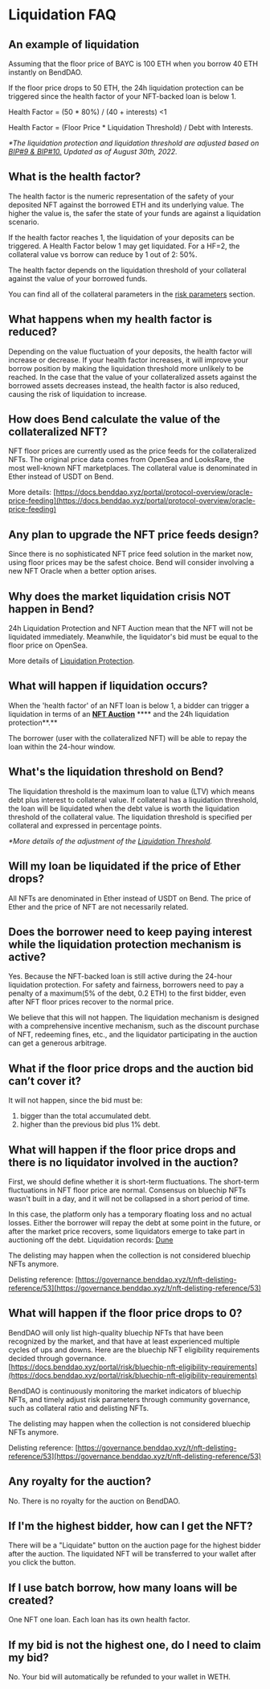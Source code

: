 # Liquidation FAQ

## An example of liquidation

Assuming that the floor price of BAYC is 100 ETH when you borrow 40 ETH instantly on BendDAO.

If the floor price drops to 50 ETH, the 24h liquidation protection can be triggered since the health factor of your NFT-backed loan is below 1.

Health Factor = (50 \* 80%) / (40 + interests) <1&#x20;

Health Factor = (Floor Price \* Liquidation Threshold) / Debt with Interests.

_\*The liquidation protection and liquidation threshold are adjusted based on_ [_BIP#9 & BIP#10._](../governance/benddao-improvement-proposals-bips.md) _Updated as of August 30th, 2022._

## What is the health factor?

The health factor is the numeric representation of the safety of your deposited NFT against the borrowed ETH and its underlying value. The higher the value is, the safer the state of your funds are against a liquidation scenario.

If the health factor reaches 1, the liquidation of your deposits can be triggered. A Health Factor below 1 may get liquidated. For a HF=2, the collateral value vs borrow can reduce by 1 out of 2: 50%.

The health factor depends on the liquidation threshold of your collateral against the value of your borrowed funds.

You can find all of the collateral parameters in the [risk parameters](../risk/nft-risk-parameters.md) section.

## What happens when my health factor is reduced?

Depending on the value fluctuation of your deposits, the health factor will increase or decrease. If your health factor increases, it will improve your borrow position by making the liquidation threshold more unlikely to be reached. In the case that the value of your collateralized assets against the borrowed assets decreases instead, the health factor is also reduced, causing the risk of liquidation to increase.

## **How does Bend calculate the value of the collateralized NFT?**

NFT floor prices are currently used as the price feeds for the collateralized NFTs. The original price data comes from OpenSea and LooksRare, the most well-known NFT marketplaces. The collateral value is denominated in Ether instead of USDT on Bend.&#x20;

More details: [https://docs.benddao.xyz/portal/protocol-overview/oracle-price-feeding](https://docs.benddao.xyz/portal/protocol-overview/oracle-price-feeding)

## **Any plan to upgrade the NFT price feeds design?**

Since there is no sophisticated NFT price feed solution in the market now, using floor prices may be the safest choice. Bend will consider involving a new NFT Oracle when a better option arises.

## **Why does the market liquidation crisis NOT happen in Bend?**

24h Liquidation Protection and NFT Auction mean that the NFT will not be liquidated immediately. Meanwhile, the liquidator's bid must be equal to the floor price on OpenSea.

More details of [Liquidation Protection](../highlights/48h-liquidation-protection.md).

## **What will happen if liquidation occurs?**

When the 'health factor' of an NFT loan is below 1, a bidder can trigger a liquidation in terms of an [**NFT Auction**](../lending-protocol/auction.md) **** and the 24h liquidation protection**.**&#x20;

The borrower (user with the collateralized NFT) will be able to repay the loan within the 24-hour window.

## **What's the liquidation threshold on Bend?**

The liquidation threshold is the maximum loan to value (LTV) which means debt plus interest to collateral value. If collateral has a liquidation threshold, the loan will be liquidated when the debt value is worth the liquidation threshold of the collateral value. The liquidation threshold is specified per collateral and expressed in percentage points.

_\*More details of the adjustment of the_ [_Liquidation Threshold_](../governance/benddao-improvement-proposals-bips.md)_._&#x20;

## **Will my loan be liquidated if the price of Ether drops?**

All NFTs are denominated in Ether instead of USDT on Bend. The price of Ether and the price of NFT are not necessarily related.

## **Does the borrower need to keep paying interest while the liquidation protection mechanism is active?**

Yes. Because the NFT-backed loan is still active during the 24-hour liquidation protection. For safety and fairness, borrowers need to pay a penalty of a maximum(5% of the debt, 0.2 ETH) to the first bidder, even after NFT floor prices recover to the normal price.

We believe that this will not happen. The liquidation mechanism is designed with a comprehensive incentive mechanism, such as the discount purchase of NFT, redeeming fines, etc., and the liquidator participating in the auction can get a generous arbitrage.

## What if the floor price drops and the auction bid can’t cover it?

It will not happen, since the bid must be:

1. bigger than the total accumulated debt.
2. higher than the previous bid plus 1% debt.

## What will happen if the floor price drops and there is no liquidator involved in the auction?

First, we should define whether it is short-term fluctuations. The short-term fluctuations in NFT floor price are normal. Consensus on bluechip NFTs wasn't built in a day, and it will not be collapsed in a short period of time.

In this case, the platform only has a temporary floating loss and no actual losses. Either the borrower will repay the debt at some point in the future, or after the market price recovers, some liquidators emerge to take part in auctioning off the debt. Liquidation records: [Dune](https://dune.com/cgq0123/Bend-DAO)

The delisting may happen when the collection is not considered bluechip NFTs anymore.

Delisting reference: [https://governance.benddao.xyz/t/nft-delisting-reference/53](https://governance.benddao.xyz/t/nft-delisting-reference/53)

## What will happen if the floor price drops to 0?

BendDAO will only list high-quality bluechip NFTs that have been recognized by the market, and that have at least experienced multiple cycles of ups and downs. Here are the bluechip NFT eligibility requirements decided through governance.  [https://docs.benddao.xyz/portal/risk/bluechip-nft-eligibility-requirements](https://docs.benddao.xyz/portal/risk/bluechip-nft-eligibility-requirements)

BendDAO is continuously monitoring the market indicators of bluechip NFTs, and timely adjust risk parameters through community governance, such as collateral ratio and delisting NFTs.

The delisting may happen when the collection is not considered bluechip NFTs anymore.

Delisting reference: [https://governance.benddao.xyz/t/nft-delisting-reference/53](https://governance.benddao.xyz/t/nft-delisting-reference/53)

## Any royalty for the auction?

No. There is no royalty for the auction on BendDAO.

## If I'm the highest bidder, how can I get the NFT?

There will be a "Liquidate" button on the auction page for the highest bidder after the auction. The liquidated NFT will be transferred to your wallet after you click the button.

## If I use batch borrow, how many loans will be created?

One NFT one loan. Each loan has its own health factor.

## If my bid is not the highest one, do I need to claim my bid?

No. Your bid will automatically be refunded to your wallet in WETH.

